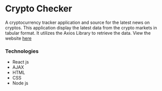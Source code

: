 # Crypto Checker
A cryptocurrency tracker application and source for the latest news on cryptos. 
This application display the latest data from the crypto markets in tabular format. It utilizes the Axios Library to retrieve the data. View the website 
[here](https://jrodriguez2146.github.io/crypto-checker/)

### Technologies
- React js
- AJAX
- HTML
- CSS
- Node js
